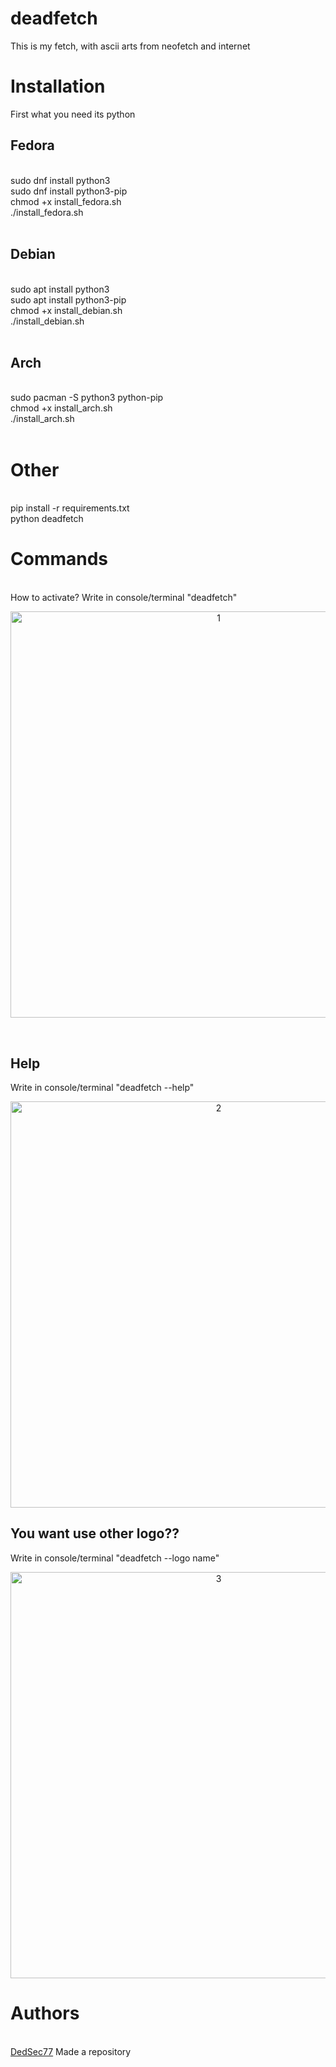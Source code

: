 # deadfetch
This is my fetch, with ascii arts from neofetch and internet

# Installation
First what you need its python<br/>
<h2>Fedora</h2><br/>
      sudo dnf install python3 <br/>
      sudo dnf install python3-pip<br/>
      chmod +x install_fedora.sh <br/>
      ./install_fedora.sh <br/>
<br/>
<h2>Debian</h2><br/>
    sudo apt install python3<br/>
    sudo apt install python3-pip<br/>
    chmod +x install_debian.sh<br/>
    ./install_debian.sh <br/>
<br/>
<h2>Arch</h2><br/>
    sudo pacman -S python3 python-pip<br/>
    chmod +x install_arch.sh<br/>
    ./install_arch.sh <br/>
<br/>
<h1>Other</h1>
<br/>
pip install -r requirements.txt<br/>
python deadfetch

# Commands
<br/>
How to activate?
Write in console/terminal "deadfetch"
<br/>
<p align="center">
  <img src="https://i.imgur.com/ckgrARp.png" width="650" title="1">
</p>
<br/>
<h2><b>Help</b></h2>
Write in console/terminal "deadfetch --help"
<br/>
<p align="center">
  <img src="https://i.imgur.com/kaXl0r8.png" width="650" title="2">
</p>
<h2><b>You want use other logo??</b></h2>
Write in console/terminal "deadfetch --logo name"
<br/>
<p align="center">
  <img src="https://i.imgur.com/AGIU96W.png" width="650" title="3">
</p>

# Authors

<br/>
<a href="https://github.com/DedSec77">DedSec77</a> Made a repository



